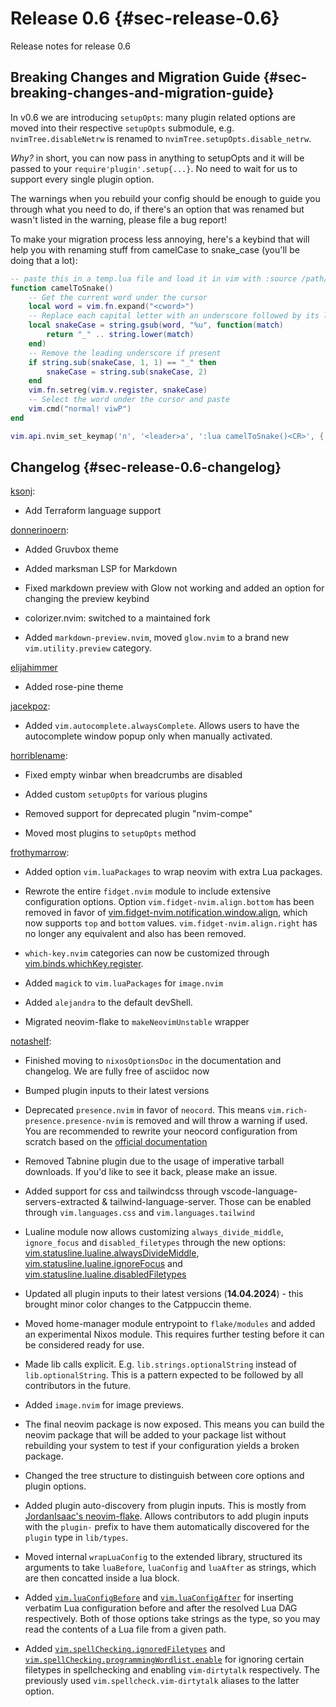 # Release 0.6 {#sec-release-0.6}

Release notes for release 0.6

## Breaking Changes and Migration Guide {#sec-breaking-changes-and-migration-guide}

In v0.6 we are introducing `setupOpts`: many plugin related options are moved into their respective `setupOpts`
submodule, e.g. `nvimTree.disableNetrw` is renamed to `nvimTree.setupOpts.disable_netrw`.

_Why?_ in short, you can now pass in anything to setupOpts and it will be passed to your `require'plugin'.setup{...}`.
No need to wait for us to support every single plugin option.

The warnings when you rebuild your config should be enough to guide you through what you need to do, if there's an
option that was renamed but wasn't listed in the warning, please file a bug report!

To make your migration process less annoying, here's a keybind that will help you with renaming stuff from camelCase to
snake_case (you'll be doing that a lot):

```lua
-- paste this in a temp.lua file and load it in vim with :source /path/to/temp.lua
function camelToSnake()
    -- Get the current word under the cursor
    local word = vim.fn.expand("<cword>")
    -- Replace each capital letter with an underscore followed by its lowercase equivalent
    local snakeCase = string.gsub(word, "%u", function(match)
        return "_" .. string.lower(match)
    end)
    -- Remove the leading underscore if present
    if string.sub(snakeCase, 1, 1) == "_" then
        snakeCase = string.sub(snakeCase, 2)
    end
    vim.fn.setreg(vim.v.register, snakeCase)
    -- Select the word under the cursor and paste
    vim.cmd("normal! viwP")
end

vim.api.nvim_set_keymap('n', '<leader>a', ':lua camelToSnake()<CR>', { noremap = true, silent = true })
```

## Changelog {#sec-release-0.6-changelog}

[ksonj](https://github.com/ksonj):

- Add Terraform language support

[donnerinoern](https://github.com/donnerinoern):

- Added Gruvbox theme

- Added marksman LSP for Markdown

- Fixed markdown preview with Glow not working and added an option for changing the preview keybind

- colorizer.nvim: switched to a maintained fork

- Added `markdown-preview.nvim`, moved `glow.nvim` to a brand new `vim.utility.preview` category.

[elijahimmer](https://github.com/elijahimmer)

- Added rose-pine theme

[jacekpoz](https://github.com/jacekpoz):

- Added `vim.autocomplete.alwaysComplete`. Allows users to have the autocomplete window popup only when manually activated.

[horriblename](https://github.com/horriblename):

- Fixed empty winbar when breadcrumbs are disabled

- Added custom `setupOpts` for various plugins

- Removed support for deprecated plugin "nvim-compe"

- Moved most plugins to `setupOpts` method

[frothymarrow](https://github.com/frothymarrow):

- Added option `vim.luaPackages` to wrap neovim with extra Lua packages.

- Rewrote the entire `fidget.nvim` module to include extensive configuration options. Option `vim.fidget-nvim.align.bottom` has
  been removed in favor of [vim.fidget-nvim.notification.window.align](vim.fidget-nvim.notification.window.align), which now supports
  `top` and `bottom` values. `vim.fidget-nvim.align.right` has no longer any equivalent and also has been removed.

- `which-key.nvim` categories can now be customized through [vim.binds.whichKey.register](vim.binds.whichKey.register).

- Added `magick` to `vim.luaPackages` for `image.nvim`

- Added `alejandra` to the default devShell.

- Migrated neovim-flake to `makeNeovimUnstable` wrapper

[notashelf](https://github.com/notashelf):

- Finished moving to `nixosOptionsDoc` in the documentation and changelog. We are fully free of asciidoc now

- Bumped plugin inputs to their latest versions

- Deprecated `presence.nvim` in favor of `neocord`. This means `vim.rich-presence.presence-nvim` is removed and will throw
  a warning if used. You are recommended to rewrite your neocord configuration from scratch based on the
  [official documentation](https://github.com/IogaMaster/neocord)

- Removed Tabnine plugin due to the usage of imperative tarball downloads. If you'd like to see it back, please make an issue.

- Added support for css and tailwindcss through vscode-language-servers-extracted & tailwind-language-server.
  Those can be enabled through `vim.languages.css` and `vim.languages.tailwind`

- Lualine module now allows customizing `always_divide_middle`, `ignore_focus` and `disabled_filetypes` through the new
  options: [vim.statusline.lualine.alwaysDivideMiddle](vim.statusline.lualine.alwaysDivideMiddle),
  [vim.statusline.lualine.ignoreFocus](vim.statusline.lualine.ignoreFocus) and
  [vim.statusline.lualine.disabledFiletypes](vim.statusline.lualine.disabledFiletypes)

- Updated all plugin inputs to their latest versions (**14.04.2024**) - this brought minor color changes to the Catppuccin
  theme.

- Moved home-manager module entrypoint to `flake/modules` and added an experimental Nixos module. This requires further testing
  before it can be considered ready for use.

- Made lib calls explicit. E.g. `lib.strings.optionalString` instead of `lib.optionalString`. This is a pattern expected
  to be followed by all contributors in the future.

- Added `image.nvim` for image previews.

- The final neovim package is now exposed. This means you can build the neovim package that will be added to your
  package list without rebuilding your system to test if your configuration yields a broken package.

- Changed the tree structure to distinguish between core options and plugin options.

- Added plugin auto-discovery from plugin inputs. This is mostly from
  [JordanIsaac's neovim-flake](https://github.com/jordanisaacs/neovim-flake). Allows contributors to add plugin inputs
  with the `plugin-` prefix to have them automatically discovered for the `plugin` type in `lib/types`.

- Moved internal `wrapLuaConfig` to the extended library, structured its arguments to take `luaBefore`, `luaConfig`
  and `luaAfter` as strings, which are then concatted inside a lua block.

- Added [`vim.luaConfigBefore`](vim.luaConfigBefore) and [`vim.luaConfigAfter`](vim.luaConfigAfter)
  for inserting verbatim Lua configuration before and after the resolved Lua DAG respectively. Both of those options
  take strings as the type, so you may read the contents of a Lua file from a given path.

- Added [`vim.spellChecking.ignoredFiletypes`](vim.spellChecking.ignoredFiletypes)
  and [`vim.spellChecking.programmingWordlist.enable`](vim.spellChecking.programmingWordlist.enable) for ignoring certain filetypes
  in spellchecking and enabling `vim-dirtytalk` respectively. The previously used `vim.spellcheck.vim-dirtytalk` aliases to the latter
  option.
